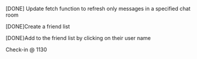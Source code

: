 [DONE] Update fetch function to refresh only messages in a specified chat room

[DONE]Create a friend list

[DONE}Add to the friend list by clicking on their user name



Check-in @ 1130